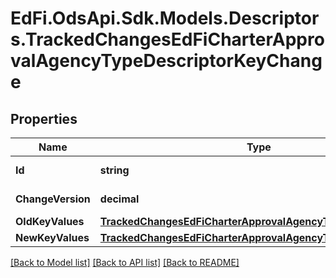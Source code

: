 # EdFi.OdsApi.Sdk.Models.Descriptors.TrackedChangesEdFiCharterApprovalAgencyTypeDescriptorKeyChange

## Properties

Name | Type | Description | Notes
------------ | ------------- | ------------- | -------------
**Id** | **string** | Resource identifier | [optional] 
**ChangeVersion** | **decimal** | Change version | [optional] 
**OldKeyValues** | [**TrackedChangesEdFiCharterApprovalAgencyTypeDescriptorKey**](TrackedChangesEdFiCharterApprovalAgencyTypeDescriptorKey.md) |  | [optional] 
**NewKeyValues** | [**TrackedChangesEdFiCharterApprovalAgencyTypeDescriptorKey**](TrackedChangesEdFiCharterApprovalAgencyTypeDescriptorKey.md) |  | [optional] 

[[Back to Model list]](../README.md#documentation-for-models) [[Back to API list]](../README.md#documentation-for-api-endpoints) [[Back to README]](../README.md)

